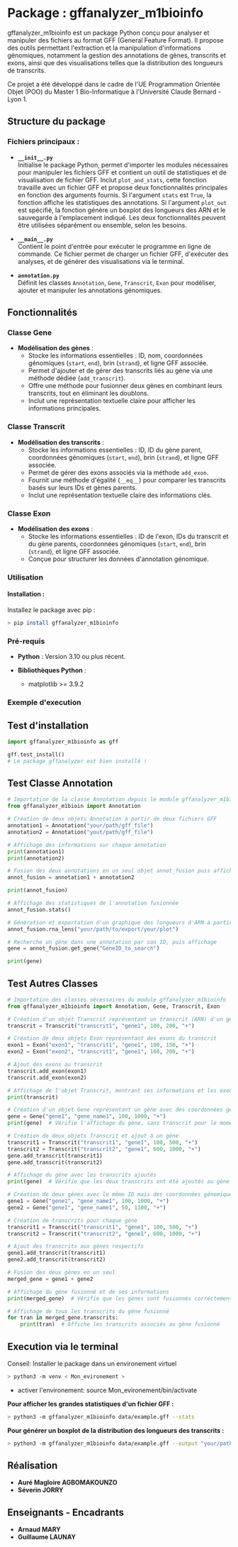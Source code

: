 # Package : gffanalyzer_m1bioinfo

gffanalyzer_m1bioinfo est un package Python conçu pour analyser et manipuler des fichiers au format GFF (General Feature Format).
Il propose des outils permettant l'extraction et la manipulation d'informations génomiques, notamment la gestion des annotations de gènes, transcrits et exons, ainsi que des visualisations telles que la distribution des longueurs de transcrits.

Ce projet a été développé dans le cadre de l'UE Programmation Orientée Objet (POO) du Master 1 Bio-Informatique à l'Université Claude Bernard - Lyon 1.

## **Structure du package**

### Fichiers principaux :  
- **`__init__.py`**  
  Initialise le package Python, permet d'importer les modules nécessaires pour manipuler les fichiers GFF et contient un outil de statistiques et de visualisation de fichier GFF. Inclut `plot_and_stats`, cette fonction travaille avec un fichier GFF et propose deux fonctionnalités principales en fonction des arguments fournis. Si l'argument `stats` est `True`, la fonction affiche les statistiques des annotations. Si l'argument `plot_out` est spécifié, la fonction génère un boxplot des longueurs des ARN et le sauvegarde à l'emplacement indiqué. Les deux fonctionnalités peuvent être utilisées séparément ou ensemble, selon les besoins. 

- **`__main__.py`**  
  Contient le point d'entrée pour exécuter le programme en ligne de commande. Ce fichier permet de charger un fichier GFF, d'exécuter des analyses, et de générer des visualisations via le terminal.  

- **`annotation.py`**  
  Définit les classes `Annotation`, `Gene`, `Transcrit`, `Exon` pour modéliser, ajouter et manipuler les annotations génomiques.

## **Fonctionnalités**

### **Classe Gene**  
- **Modélisation des gènes** :  
  - Stocke les informations essentielles : ID, nom, coordonnées génomiques (`start`, `end`), brin (`strand`), et ligne GFF associée.  
  - Permet d'ajouter et de gérer des transcrits liés au gène via une méthode dédiée (`add_transcrit`).  
  - Offre une méthode pour fusionner deux gènes en combinant leurs transcrits, tout en éliminant les doublons.  
  - Inclut une représentation textuelle claire pour afficher les informations principales.

### **Classe Transcrit**  
- **Modélisation des transcrits** :  
  - Stocke les informations essentielles : ID, ID du gène parent, coordonnées génomiques (`start`, `end`), brin (`strand`), et ligne GFF associée.  
  - Permet de gérer des exons associés via la méthode `add_exon`.  
  - Fournit une méthode d'égalité (`__eq__`) pour comparer les transcrits basés sur leurs IDs et gènes parents.  
  - Inclut une représentation textuelle claire des informations clés.  

### **Classe Exon**  
- **Modélisation des exons** :  
  - Stocke les informations essentielles : ID de l'exon, IDs du transcrit et du gène parents, coordonnées génomiques (`start`, `end`), brin (`strand`), et ligne GFF associée.  
  - Conçue pour structurer les données d'annotation génomique. 

### **Utilisation**

#### Installation :

Installez le package avec pip :

```bash
> pip install gffanalyzer_m1bioinfo 
```

### **Pré-requis**

- **Python** : Version 3.10 ou plus récent.
  
- **Bibliothèques Python** :
  - matplotlib >= 3.9.2

### **Exemple d'execution**

## Test d'installation

```python
import gffanalyzer_m1bioinfo as gff

gff.test_install()
# Le package gffanalyzer est bien installé !
```

## Test Classe Annotation 

```python
# Importation de la classe Annotation depuis le module gffanalyzer_m1bioin
from gffanalyzer_m1bioin import Annotation

# Création de deux objets Annotation à partir de deux fichiers GFF
annotation1 = Annotation("your/path/gff_file")
annotation2 = Annotation("yout/path/gff_file")

# Affichage des informations sur chaque annotation
print(annotation1)
print(annotation2)

# Fusion des deux annotations en un seul objet annot_fusion puis affichage
annot_fusion = annotation1 + annotation2

print(annot_fusion)

# Affichage des statistiques de l'annotation fusionnée
annot_fusion.stats()

# Génération et exportation d'un graphique des longueurs d'ARN à partir de l'annotation fusionnée
annot_fusion.rna_lens("your/path/to/export/your/plot")

# Recherche un gène dans une annotation par son ID, puis affichage
gene = annot_fusion.get_gene("GeneID_to_search")

print(gene)
```

## Test Autres Classes

```python
# Importation des classes nécessaires du module gffanalyzer_m1bioinfo
from gffanalyzer_m1bioinfo import Annotation, Gene, Transcrit, Exon

# Création d'un objet Transcrit représentant un transcrit (ARN) d'un gène
transcrit = Transcrit("transcrit1", "gene1", 100, 200, "+")

# Création de deux objets Exon représentant des exons du transcrit
exon1 = Exon("exon1", "transcrit1", "gene1", 100, 150, "+")
exon2 = Exon("exon2", "transcrit1", "gene1", 160, 200, "+")

# Ajout des exons au transcrit
transcrit.add_exon(exon1)
transcrit.add_exon(exon2)

# Affichage de l'objet Transcrit, montrant ses informations et les exons associés
print(transcrit)

# Création d'un objet Gene représentant un gène avec des coordonnées génomiques
gene = Gene("gene1", "gene_name1", 100, 1000, "+")
print(gene)  # Vérifie l'affichage du gène, sans transcrit pour le moment

# Création de deux objets Transcrit et ajout à un gène
transcrit1 = Transcrit("transcrit1", "gene1", 100, 500, "+")
transcrit2 = Transcrit("transcrit2", "gene1", 600, 1000, "+")
gene.add_transcrit(transcrit1)
gene.add_transcrit(transcrit2)

# Affichage du gène avec les transcrits ajoutés
print(gene)  # Vérifie que les deux transcrits ont été ajoutés au gène

# Création de deux gènes avec le même ID mais des coordonnées génomiques légèrement différentes
gene1 = Gene("gene1", "gene_name1", 100, 1000, "+")
gene2 = Gene("gene1", "gene_name1", 50, 1100, "+")

# Création de transcrits pour chaque gène
transcrit1 = Transcrit("transcrit1", "gene1", 100, 500, "+")
transcrit2 = Transcrit("transcrit2", "gene1", 600, 1000, "+")

# Ajout des transcrits aux gènes respectifs
gene1.add_transcrit(transcrit1)
gene2.add_transcrit(transcrit2)

# Fusion des deux gènes en un seul
merged_gene = gene1 + gene2

# Affichage du gène fusionné et de ses informations
print(merged_gene)  # Vérifie que les gènes sont fusionnés correctement

# Affichage de tous les transcrits du gène fusionné
for tran in merged_gene.transcrits:
    print(tran)  # Affiche les transcrits associés au gène fusionné
```
## Execution via le terminal 
Conseil: Installer le package dans un environement virtuel
```bash 
> python3 -m venv < Mon_evironement >
```
- activer l'environement: source Mon_evironement/bin/activate

**Pour afficher les grandes statistiques d'un fichier GFF :**
```bash
> python3 -m gffanalyzer_m1bioinfo data/example.gff --stats
```
**Pour générer un boxplot de la distribution des longueurs des transcrits :** 
```bash
> python3 -m gffanalyzer_m1bioinfo data/example.gff --output "your/path/to/export/your_plot.png"
```

## Réalisation 

- **Auré Magloire AGBOMAKOUNZO**
- **Séverin JORRY**

## Enseignants - Encadrants 

- **Arnaud MARY**
- **Guillaume LAUNAY**
